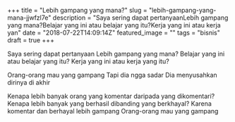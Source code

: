 +++
title = "Lebih gampang yang mana?"
slug = "lebih-gampang-yang-mana-jjwfzl7e"
description = "Saya sering dapat pertanyaanLebih gampang yang mana?Belajar yang ini atau belajar yang itu?Kerja yang ini atau kerja yan"
date = "2018-07-22T14:09:14Z"
featured_image = ""
tags = "bisnis"
draft = true
+++ 
 
Saya sering dapat pertanyaan
Lebih gampang yang mana?
Belajar yang ini atau belajar yang itu?
Kerja yang ini atau kerja yang itu?

Orang-orang mau yang gampang
Tapi dia ngga sadar
Dia menyusahkan dirinya di akhir

Kenapa lebih banyak orang yang komentar daripada yang dikomentari?
Kenapa lebih banyak yang berhasil dibanding yang berkhayal?
Karena komentar dan berhayal lebih gampang
Orang-orang mau yang gampang
